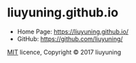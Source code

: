 # liuyuning.github.io

* Home Page: https://liuyuning.github.io/
* GitHub: https://github.com/liuyuning/

[MIT](https://mit-license.org/) licence, Copyright © 2017 liuyuning